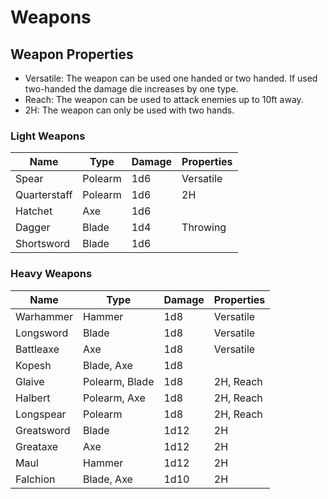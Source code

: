# Weapons

## Weapon Properties
* Versatile: The weapon can be used one handed or two handed. If used two-handed the damage die increases by one type.
* Reach: The weapon can be used to attack enemies up to 10ft away.
* 2H: The weapon can only be used with two hands.

### Light Weapons
| Name | Type | Damage | Properties |
|------|------|--------|------------|
| Spear | Polearm | 1d6 | Versatile |
| Quarterstaff | Polearm | 1d6 | 2H |
| Hatchet | Axe | 1d6 | |
| Dagger | Blade | 1d4 | Throwing |
| Shortsword | Blade | 1d6 | |

### Heavy Weapons
| Name | Type | Damage | Properties |
|------|------|--------|------------|
| Warhammer | Hammer | 1d8 | Versatile |
| Longsword | Blade | 1d8 | Versatile |
| Battleaxe | Axe | 1d8 | Versatile |
| Kopesh | Blade, Axe | 1d8 | |
| Glaive | Polearm, Blade | 1d8 | 2H, Reach |
| Halbert | Polearm, Axe | 1d8 | 2H, Reach |
| Longspear | Polearm | 1d8 | 2H, Reach |
| Greatsword | Blade | 1d12 | 2H |
| Greataxe | Axe | 1d12 | 2H |
| Maul | Hammer | 1d12 | 2H |
| Falchion | Blade, Axe | 1d10 | 2H |
